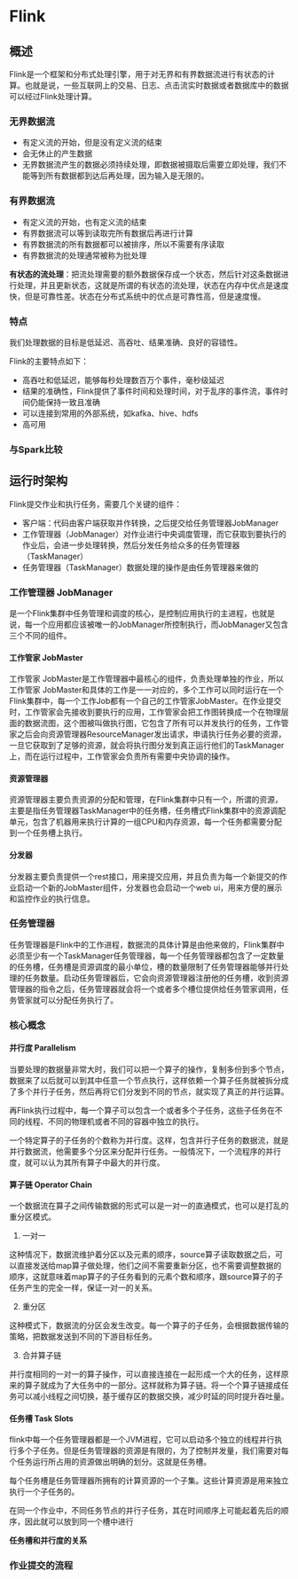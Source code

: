 # Flink

## 概述

Flink是一个框架和分布式处理引擎，用于对无界和有界数据流进行有状态的计算。也就是说，一些互联网上的交易、日志、点击流实时数据或者数据库中的数据可以经过Flink处理计算。

### 无界数据流

* 有定义流的开始，但是没有定义流的结束
* 会无休止的产生数据
* 无界数据流产生的数据必须持续处理，即数据被摄取后需要立即处理，我们不能等到所有数据都到达后再处理，因为输入是无限的。

### 有界数据流

* 有定义流的开始，也有定义流的结束
* 有界数据流可以等到读取完所有数据后再进行计算
* 有界数据流的所有数据都可以被排序，所以不需要有序读取
* 有界数据流的处理通常被称为批处理

**有状态的流处理**：把流处理需要的额外数据保存成一个状态，然后针对这条数据进行处理，并且更新状态，这就是所谓的有状态的流处理，状态在内存中优点是速度快，但是可靠性差。状态在分布式系统中的优点是可靠性高，但是速度慢。

### 特点

我们处理数据的目标是低延迟、高吞吐、结果准确、良好的容错性。

Flink的主要特点如下：

* 高吞吐和低延迟，能够每秒处理数百万个事件，毫秒级延迟
* 结果的准确性，Flink提供了事件时间和处理时间，对于乱序的事件流，事件时间仍能保持一致且准确
* 可以连接到常用的外部系统，如kafka、hive、hdfs
* 高可用

### 与Spark比较

## 运行时架构

Flink提交作业和执行任务，需要几个关键的组件：

* 客户端：代码由客户端获取并作转换，之后提交给任务管理器JobManager
* 工作管理器（JobManager）对作业进行中央调度管理，而它获取到要执行的作业后，会进一步处理转换，然后分发任务给众多的任务管理器（TaskManager）
* 任务管理器（TaskManager）数据处理的操作是由任务管理器来做的

### 工作管理器 JobManager

是一个Flink集群中任务管理和调度的核心，是控制应用执行的主进程，也就是说，每一个应用都应该被唯一的JobManager所控制执行，而JobManager又包含三个不同的组件。

#### 工作管家 JobMaster

工作管家 JobMaster是工作管理器中最核心的组件，负责处理单独的作业，所以工作管家 JobMaster和具体的工作是一一对应的，多个工作可以同时运行在一个Flink集群中，每一个工作Job都有一个自己的工作管家JobMaster。在作业提交时，工作管家会先接收到要执行的应用，工作管家会把工作图转换成一个在物理层面的数据流图，这个图被叫做执行图，它包含了所有可以并发执行的任务，工作管家之后会向资源管理器ResourceManager发出请求，申请执行任务必要的资源，一旦它获取到了足够的资源，就会将执行图分发到真正运行他们的TaskManager上，而在运行过程中，工作管家会负责所有需要中央协调的操作。

#### 资源管理器

资源管理器主要负责资源的分配和管理，在Flink集群中只有一个，所谓的资源，主要是指任务管理器TaskManager中的任务槽，任务槽式Flink集群中的资源调配单元，包含了机器用来执行计算的一组CPU和内存资源，每一个任务都需要分配到一个任务槽上执行。

#### 分发器

分发器主要负责提供一个rest接口，用来提交应用，并且负责为每一个新提交的作业启动一个新的JobMaster组件，分发器也会启动一个web ui，用来方便的展示和监控作业的执行信息。

### 任务管理器

任务管理器是Flink中的工作进程，数据流的具体计算是由他来做的，Flink集群中必须至少有一个TaskManager任务管理器，每一个任务管理器都包含了一定数量的任务槽，任务槽是资源调度的最小单位，槽的数量限制了任务管理器能够并行处理的任务数量。启动任务管理器后，它会向资源管理器注册他的任务槽，收到资源管理器的指令之后，任务管理器就会将一个或者多个槽位提供给任务管家调用，任务管家就可以分配任务执行了。

### 核心概念

#### 并行度 Parallelism

当要处理的数据量非常大时，我们可以把一个算子的操作，复制多份到多个节点，数据来了以后就可以到其中任意一个节点执行，这样依赖一个算子任务就被拆分成了多个并行子任务，然后再将它们分发到不同的节点，就实现了真正的并行运算。

再Flink执行过程中，每一个算子可以包含一个或者多个子任务，这些子任务在不同的线程、不同的物理机或者不同的容器中独立的执行。

一个特定算子的子任务的个数称为并行度。这样，包含并行子任务的数据流，就是并行数据流，他需要多个分区来分配并行任务。一般情况下，一个流程序的并行度，就可以认为其所有算子中最大的并行度。

#### 算子链 Operator Chain

一个数据流在算子之间传输数据的形式可以是一对一的直通模式，也可以是打乱的重分区模式。

1. 一对一

这种情况下，数据流维护着分区以及元素的顺序，source算子读取数据之后，可以直接发送给map算子做处理，他们之间不需要重新分区，也不需要调整数据的顺序，这就意味着map算子的子任务看到的元素个数和顺序，跟source算子的子任务产生的完全一样，保证一对一的关系。

2. 重分区

这种模式下，数据流的分区会发生改变。每一个算子的子任务，会根据数据传输的策略，把数据发送到不同的下游目标任务。

3. 合并算子链

并行度相同的一对一的算子操作，可以直接连接在一起形成一个大的任务，这样原来的算子就成为了大任务中的一部分。这样就称为算子链。将一个个算子链接成任务可以减小线程之间切换，基于缓存区的数据交换，减少时延的同时提升吞吐量。

#### 任务槽 Task Slots

flink中每一个任务管理器都是一个JVM进程，它可以启动多个独立的线程并行执行多个子任务。但是任务管理器的资源是有限的，为了控制并发量，我们需要对每个任务运行所占用的资源做出明确的划分。这就是任务槽。

每个任务槽是任务管理器所拥有的计算资源的一个子集。这些计算资源是用来独立执行一个子任务的。

在同一个作业中，不同任务节点的并行子任务，其在时间顺序上可能起着先后的顺序，因此就可以放到同一个槽中进行

**任务槽和并行度的关系**

### 作业提交的流程
